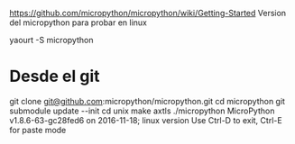 https://github.com/micropython/micropython/wiki/Getting-Started
Version del micropython para probar en linux

yaourt -S micropython


# Desde el git
git clone git@github.com:micropython/micropython.git
cd micropython
git submodule update --init
cd unix
make axtls
./micropython
MicroPython v1.8.6-63-gc28fed6 on 2016-11-18; linux version
Use Ctrl-D to exit, Ctrl-E for paste mode
>>>
